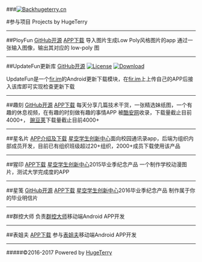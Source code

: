
###[![Back](https://hugeterry.github.io/images/ic_arrow_back_black_24px.svg)hugeterry.cn](http://hugeterry.cn/) 

#参与项目 
Projects by HugeTerry

----
##PloyFun
[GitHub开源](https://github.com/hugeterry/PloyFun)   [APP下载](https://fir.im/polyfun)
导入图片生成Low Poly风格图片的app
通过一张输入图像，输出其对应的 low-poly 图

----
##UpdateFun更新库
[GitHub开源](https://github.com/hugeterry/UpdateDemo)
[![License](https://img.shields.io/badge/license-Apache%202.0-blue.svg)](https://github.com/hugeterry/UpdateDemo/blob/master/LICENSE.txt) [![Download](https://api.bintray.com/packages/hugeterry/update/UpdateFun/images/download.svg) ](https://bintray.com/hugeterry/update/UpdateFun/_latestVersion)

UpdateFun是一个[fir.im](http://fir.im/)的Android更新下载模块，在[fir.im](http://fir.im/)上上传自己的APP后接入该库即可实现检查更新下载

----
##趣刻
[GitHub开源](https://github.com/hugeterry/coderfun)   [APP下载](http://www.wandoujia.com/apps/cn.hugeterry.coderfun)
每天分享几篇技术干货，一张精选妹纸图，一个有趣的休息视频，在有趣的时刻做有趣的事情APP
被[酷安网](http://www.coolapk.com/apk/cn.hugeterry.coderfun)收录，下载量截止目前4000+，
[豌豆荚](http://www.wandoujia.com/apps/cn.hugeterry.coderfun)下载量截止目前4000+

----
##星名片
[APP介绍及下载](http://www.xingkong.us/home/starcard/)
[星空学生创新中心](http://www.xingkong.us/)面向校园通讯录app，后端为组织内部成员开发，目前已有组织班级超过20+组织，2000+成员下载使用该产品

----
##猩印
[APP下载](https://fir.im/starmark)
[星空学生创新中心](http://www.xingkong.us/)2015毕业季纪念产品
一个制作学校动漫图片，测试大学完成度的APP

----
##星笺
[GitHub开源](https://github.com/hugeterry/superXingPostCard)   [APP下载](https://fir.im/xingpostcard)
[星空学生创新中心](http://www.xingkong.us/)2016毕业季纪念产品
制作属于你的毕业明信片

----
##群控大师
负责[群控大师](http://www.020hacker.com)移动端Android APP开发

----
##表姐夫
[APP下载](https://www.biaojiepay.com/)
参与[表姐夫](https://www.biaojiepay.com/)移动端Android APP开发

----
#####©2016-2017 Powered by [HugeTerry](http://hugeterry.cn/)